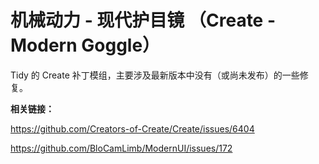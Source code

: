 # 机械动力 - 现代护目镜 （Create - Modern Goggle）
Tidy 的 Create 补丁模组，主要涉及最新版本中没有（或尚未发布）的一些修复。

**相关链接：**

https://github.com/Creators-of-Create/Create/issues/6404

https://github.com/BloCamLimb/ModernUI/issues/172
